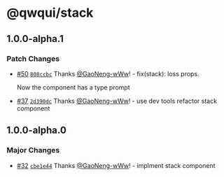 # @qwqui/stack

## 1.0.0-alpha.1

### Patch Changes

- [#50](https://github.com/TeamVastsea/QwQUI/pull/50) [`808ccbc`](https://github.com/TeamVastsea/QwQUI/commit/808ccbc6a02a54621c692f79a88f2c47b3f4f6d3) Thanks [@GaoNeng-wWw](https://github.com/GaoNeng-wWw)! - fix(stack): loss props.

  Now the component has a type prompt

- [#37](https://github.com/TeamVastsea/QwQUI/pull/37) [`2d390dc`](https://github.com/TeamVastsea/QwQUI/commit/2d390dc1866dee98c0f22f92b90cb14b3a181221) Thanks [@GaoNeng-wWw](https://github.com/GaoNeng-wWw)! - use dev tools refactor stack component

## 1.0.0-alpha.0

### Major Changes

- [#32](https://github.com/TeamVastsea/QwQUI/pull/32) [`cbe1e44`](https://github.com/TeamVastsea/QwQUI/commit/cbe1e441afb4e3e87c949e6cac726f0997adad3b) Thanks [@GaoNeng-wWw](https://github.com/GaoNeng-wWw)! - implment stack component
